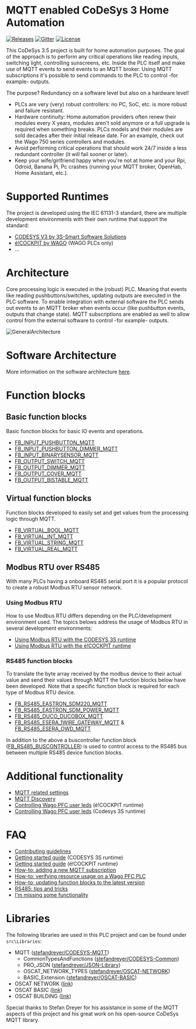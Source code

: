 # MQTT enabled CoDeSys 3 Home Automation
<a href="https://github.com/MichielVanwelsenaere/HomeAutomation.CoDeSys3/releases" rel="nofollow"><img src="https://img.shields.io/github/release/MichielVanwelsenaere/HomeAutomation.CoDeSys3.svg" alt="Releases"></a>
<a href="https://gitter.im/MichielVanwelsenaere/HomeAutomation.CoDeSys3" rel="nofollow"><img src="https://img.shields.io/gitter/room/HomeAutomation-CoDeSys3/community" alt="Gitter" ></a>
<a href="./LICENSE" rel="nofollow"><img src="https://img.shields.io/github/license/MichielVanwelsenaere/HomeAutomation.CoDeSys3.svg" alt="License"></a>

This CoDeSys 3.5 project is built for home automation purposes. The goal of the approach is to perform any critical operations like reading inputs, switching light, controlling sunscreens, etc. Inside the PLC itself and make use of MQTT events to send events to an MQTT broker. Using MQTT subscriptions it's possible to send commands to the PLC to control -for example- outputs. 

The purpose? Redundancy on a software level but also on a hardware level!
- PLCs are very (very) robust controllers: no PC, SoC, etc. is more robust and failure resistant. 
- Hardware continuity: Home automation providers often renew their modules every X years, modules aren't sold anymore or a full upgrade is required when something breaks. PLCs models and their modules are sold decades after their initial release date. For an example, check out the Wago 750 series controllers and modules. 
- Avoid performing critical operations that should work 24/7 inside a less redundant controller (it will fail sooner or later).
- Keep your wife/girlfriend happy when you're not at home and your Rpi, Odroid, Banana Pi, Pc crashes (running your MQTT broker, OpenHab, Home Assistant, etc.).

# Supported Runtimes
The project is developed using the IEC 61131-3 standard, there are multiple development environments with their own runtime that support the standard:
<!-- markdown-link-check-disable -->
- [CODESYS V3 by 3S-Smart Software Solutions](https://www.codesys.com/)
- [é!COCKPIT by WAGO](https://www.wago.com/global/automation-technology/discover-software/ecockpit-engineering-software) (WAGO PLCs only)
- ...
<!-- markdown-link-check-enable -->
# Architecture
Core processing logic is executed in the (robust) PLC. Meaning that events like reading pushbuttons/switches, updating outputs are executed in the PLC software. To enable integration with external software the PLC sends out events to an MQTT broker when events occur (like pushbutton events, outputs that change state). MQTT subscriptions are enabled as well to allow control from the external software to control -for example- outputs.

![GeneralArchitecture](./docs/_img/HomeAutomation.GeneralArchitecture.jpg)

# Software Architecture

More information on the software architecture [here](./docs/SoftwareArchitecture.md).

# Function blocks

## Basic function blocks
Basic function blocks for basic IO events and operations.

- [FB_INPUT_PUSHBUTTON_MQTT](./docs/FunctionBlocks/FB_INPUT_PUSHBUTTON_MQTT.md)
- [FB_INPUT_PUSHBUTTON_DIMMER_MQTT](./docs/FunctionBlocks/FB_INPUT_PUSHBUTTON_DIMMER_MQTT.md)
- [FB_INPUT_BINARYSENSOR_MQTT](./docs/FunctionBlocks/FB_INPUT_BINARYSENSOR_MQTT.md)
- [FB_OUTPUT_SWITCH_MQTT](./docs/FunctionBlocks/FB_OUTPUT_SWITCH_MQTT.md)
- [FB_OUTPUT_DIMMER_MQTT](./docs/FunctionBlocks/FB_OUTPUT_DIMMER_MQTT.md)
- [FB_OUTPUT_COVER_MQTT](./docs/FunctionBlocks/FB_OUTPUT_COVER_MQTT.md)
- [FB_OUTPUT_BISTABLE_MQTT](./docs/FunctionBlocks/FB_OUTPUT_BISTABLE_MQTT.md)

## Virtual function blocks
Function blocks developed to easily set and get values from the processing logic through MQTT.

- [FB_VIRTUAL_BOOL_MQTT](./docs/FunctionBlocks/FB_VIRTUAL_BOOL_MQTT.md)
- [FB_VIRTUAL_INT_MQTT](./docs/FunctionBlocks/FB_VIRTUAL_INT_MQTT.md)
- [FB_VIRTUAL_STRING_MQTT](./docs/FunctionBlocks/FB_VIRTUAL_STRING_MQTT.md)
- [FB_VIRTUAL_REAL_MQTT](./docs/FunctionBlocks/FB_VIRTUAL_REAL_MQTT.md)

## Modbus RTU over RS485
With many PLCs having a onboard RS485 serial port it is a popular protocol to create a robust Modbus RTU sensor network.

### Using Modbus RTU
How to use Modbus RTU differs depending on the PLC/development environment used. The topics belows address the usage of Modbus RTU in several development environments:

- [Using Modbus RTU with the CODESYS 3S runtime](./docs/RS485/UsingModbusRTU_CODESYS3S.md)
- [Using Modbus RTU with the é!COCKPIT runtime](./docs/RS485/UsingModbusRTU_éCOCKPIT.md)

### RS485 function blocks
To translate the byte array received by the modbus device to their actual value and send their values through MQTT the function blocks below have been developed. Note that a specific function block is required for each type of Modbus RTU device.

- [FB_RS485_EASTRON_SDM220_MQTT](./docs/FunctionBlocks/FB_RS485_EASTRON_SDM220_MQTT.md)
- [FB_RS485_EASTRON_SDM_POWER_MQTT](./docs/FunctionBlocks/FB_RS485_EASTRON_SDM_POWER_MQTT.md)
- [FB_RS485_DUCO_DUCOBOX_MQTT](./docs/FunctionBlocks/FB_RS485_DUCO_DUCOBOX_MQTT.md)
- [FB_RS485_ESERA_1WIRE_GATEWAY_MQTT](./docs/FunctionBlocks/FB_RS485_ESERA_1WIRE_GATEWAY_MQTT.md) & [FB_RS485_ESERA_OWD_MQTT](./docs/FunctionBlocks/FB_RS485_ESERA_OWD_MQTT.md)

In addition to the above a buscontroller function block ([FB_RS485_BUSCONTROLLER](./docs/FunctionBlocks/FB_RS485_BUSCONTROLLER.md))
is used to control access to the RS485 bus between multiple RS485 device function blocks.

# Additional functionality

- [MQTT related settings](./docs/AdditionalFunctionality/MQTT_General.md)
- [MQTT Discovery](./docs/AdditionalFunctionality/MQTT_Discovery.md)
- [Controlling Wago PFC user leds](./docs/AdditionalFunctionality/User_leds_éCOCKPIT_runtime.md) (é!COCKPIT runtime)
- [Controlling Wago PFC user leds](./docs/AdditionalFunctionality/User_leds_Codesys3S_runtime.md) (Codesys 3S runtime)

# FAQ

- [Contributing guidelines](./docs/CONTRIBUTING.md)
- [Getting started guide](./docs/FAQ/Getting_started_guide_CODESYS_3S.md) (CODESYS 3S runtime)
- [Getting started guide](./docs/FAQ/Getting_started_guide_éCOCKPIT.md) (é!COCKPIT runtime)
- [How-to: adding a new MQTT subscription](./docs/FAQ/Howto_adding_a_new_MQTT_subscription.md)
- [How-to: verifying resource usage on a Wago PFC PLC](./docs/FAQ/Howto_verifying_resource_usage_WagoPFC.md)
- [How-to: updating function blocks to the latest version](./docs/FAQ/Howto_updating_function_blocks.md)
- [RS485: tips and tricks](./docs/FAQ/RS485_tips_and_tricks.md)
- [I'm missing some functionality](./docs/FAQ/Missing_functionality.md)

# Libraries

The following libraries are used in this PLC project and can be found under `src\Libraries`:
- MQTT ([stefandreyer/CODESYS-MQTT](https://github.com/stefandreyer/CODESYS-MQTT))
    - CommonTypesAndFunctions ([stefandreyer/CODESYS-Common](https://github.com/stefandreyer/CODESYS-Common))
    - PRO_JSON ([stefandreyer/JSON-Library](https://github.com/stefandreyer/JSON-Library))
    - OSCAT_NETWORK_TYPES ([stefandreyer/OSCAT-NETWORK](https://github.com/stefandreyer/OSCAT-NETWORK))
    - BASIC_Extension ([stefandreyer/OSCAT-BASIC](https://github.com/stefandreyer/OSCAT-BASIC))
- OSCAT NETWORK ([link](https://store.codesys.com/oscat-building.html))
- OSCAT BASIC ([link](https://store.codesys.com/oscat-basic.html))
- OSCAT BUILDING ([link](https://store.codesys.com/oscat-network.html))

Special thanks to Stefan Dreyer for his assistance in some of the MQTT aspects of this project and his great work on his open-source CoDeSys MQTT library.

